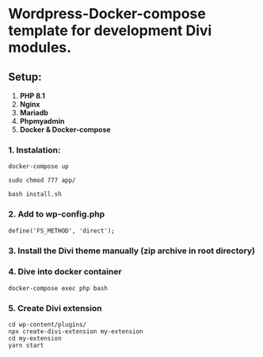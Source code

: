 # Wordpress-Docker-compose template for development Divi modules.

## Setup: 
 1. **PHP 8.1**
2. **Nginx**
3. **Mariadb**
4. **Phpmyadmin** 
5. **Docker & Docker-compose**


### 1. Instalation:
```shell
docker-compose up
```
```shell
sudo chmod 777 app/
```

```shell
bash install.sh
```


### 2. Add to wp-config.php
```
define('FS_METHOD', 'direct');
```
### 3. Install the Divi theme manually (zip archive in root directory)
### 4. Dive into docker container
```shell
docker-compose exec php bash
```
### 5. Create Divi extension
```shell
cd wp-content/plugins/
npx create-divi-extension my-extension
cd my-extension
yarn start
```